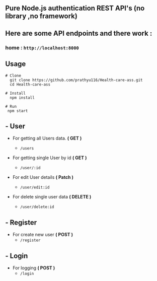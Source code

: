 ## Pure Node.js authentication REST API's (no library ,no framework)
## Here are some API endpoints and there work :

### home : `http://localhost:8000`
## Usage

```
# Clone
  git clone https://github.com/prathyu116/Health-care-ass.git
  cd Health-care-ass
  
# Install
  npm install

# Run
 npm start
```

## - User

- For getting all Users data. **( GET )**
  - `/users`
- For getting single User by id **( GET )**
  - `/user/:id`

- For edit User details **( Patch )**
  - `/user/edit:id`

- For delete single user data **( DELETE )**
    - `/user/delete:id`

## - Register

- For create new user **( POST )**
  - `/register`

## - Login

- For logging **( POST )**
  - `/login`


